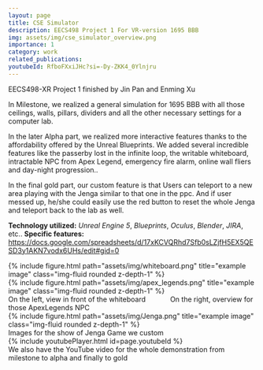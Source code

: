 ```yaml
---
layout: page
title: CSE Simulator
description: EECS498 Project 1 For VR-version 1695 BBB
img: assets/img/cse_simulator_overview.png
importance: 1
category: work
related_publications:
youtubeId: RfboFXxiJHc?si=-Dy-ZKK4_0Ylnjru
---
```


EECS498-XR Project 1 finished by Jin Pan and Enming Xu

In Milestone, we realized a general simulation for 1695 BBB with all those ceilings, walls, pillars, dividers and all the other necessary settings for a computer lab.

In the later Alpha part, we realized more interactive features thanks to the affordability offered by the Unreal Blueprints. We added several incredible features like the passerby lost in the infinite loop, the writable whiteboard, intractable NPC from Apex Legend, emergency fire alarm, online wall fliers and day-night progression..

In the final gold part, our custom feature is that Users can teleport to a new area playing with the Jenga similar to that one in the ppc. And if user messed up, he/she could easily use the red button to reset the whole Jenga and teleport back to the lab as well.

**Technology utilized:** *Unreal Engine 5*, *Blueprints*, *Oculus*, *Blender*, *JIRA*, etc..
**Specific features:** https://docs.google.com/spreadsheets/d/17xKCVQRhd7Sfb0sLZjfH5EX5QESD3y1AKN7vodx6UHs/edit#gid=0

<div class="row">
    <div class="col-sm-6 mt-3 mt-md-0">
        {% include figure.html path="assets/img/whiteboard.png" title="example image" class="img-fluid rounded z-depth-1" %}
    </div>
    <div class="col-sm-6 mt-3 mt-md-0">
        {% include figure.html path="assets/img/apex_legends.png" title="example image" class="img-fluid rounded z-depth-1" %}
    </div>

</div>
<div class="caption">
     On the left, view in front of the whiteboard &emsp;&emsp;&emsp; On the right, overview for those ApexLegends NPC
</div>

<div class="row">
    <div class="col-sm mt-3 mt-md-0">
        {% include figure.html path="assets/img/Jenga.png" title="example image" class="img-fluid rounded z-depth-1" %}
    </div>
</div>
<div class="caption">
    Images for the show of Jenga Game we custom
</div>

<div class="row">
    <div class="col-sm mt-3 mt-md-0">
    {% include youtubePlayer.html id=page.youtubeId %}
    </div>
</div>
<div class="caption">
    We also have the YouTube video for the whole demonstration from milestone to alpha and finally to gold
</div>





